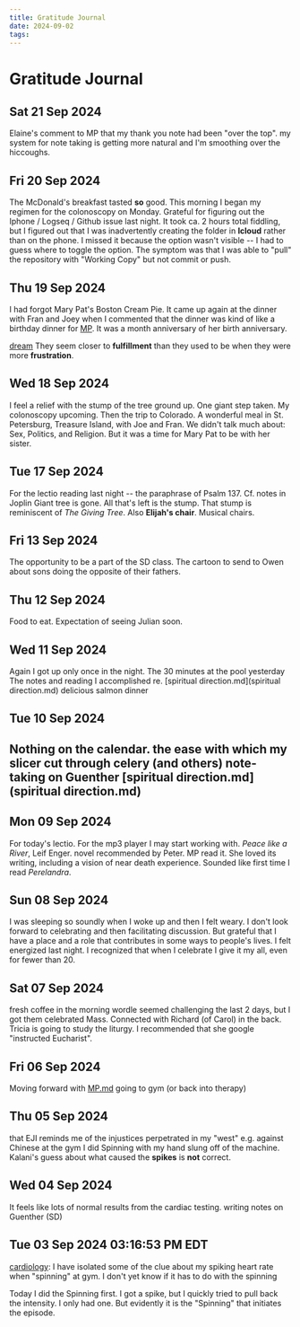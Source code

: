 ```yaml
---
title: Gratitude Journal
date: 2024-09-02
tags: 
---
```


# Gratitude Journal
## Sat 21 Sep 2024 
Elaine's comment to MP that my thank you note had been "over the top".
my system for note taking is getting more natural and I'm smoothing over the hiccoughs. 
## Fri 20 Sep 2024 
The McDonald's breakfast tasted **so** good. This morning I began my regimen for the colonoscopy on Monday. 
Grateful for figuring out the Iphone / Logseq / Github issue last night. It took ca. 2 hours total fiddling, but I figured out that I was inadvertently creating the folder in **Icloud** rather than on the phone. I missed it because the option wasn't visible -- I had to guess where to toggle the option. The symptom was that I was able to "pull" the repository with "Working Copy" but not commit or push.
## Thu 19 Sep 2024 
  I had forgot Mary Pat's Boston Cream Pie. It came up again at the dinner with Fran and Joey when I commented that the dinner was kind of like a birthday dinner for [MP](MP.md). It was a month anniversary of her birth anniversary.
  
  [dream](dream.md) They seem closer to **fulfillment** than they used to be when they were more **frustration**.
## Wed 18 Sep 2024
I feel a relief with the stump of the tree ground up. One giant step taken.
My colonoscopy upcoming. Then the trip to Colorado.
A wonderful meal in St. Petersburg, Treasure Island, with Joe and Fran. We didn't talk much about: Sex, Politics, and Religion. But it was a time for Mary Pat to be with her sister.
## Tue 17 Sep 2024
For the lectio reading last night -- the paraphrase of Psalm 137. Cf. notes in Joplin
Giant tree is gone. All that's left is the stump. That stump is reminiscent of *The Giving Tree*. Also **Elijah's chair**. Musical chairs.
## Fri 13 Sep 2024
The opportunity to be a part of the SD class.
The cartoon to send to Owen about sons doing the opposite of their fathers.
## Thu 12 Sep 2024  
  
  Food to eat. Expectation of seeing Julian soon.
## Wed 11 Sep 2024
Again I got up only once in the night.
The 30 minutes at the pool yesterday
The notes and reading I accomplished re. [spiritual direction.md](spiritual direction.md)
delicious salmon dinner
## Tue 10 Sep 2024
Nothing on the calendar.
the ease with which my slicer cut through celery (and others)
note-taking on Guenther [spiritual direction.md](spiritual direction.md)
-
## Mon 09 Sep 2024
For today's lectio. For the mp3 player I may start working with.
*Peace like a River*, Leif Enger. novel recommended by Peter. MP read it. She loved its writing, including a vision of near death experience. Sounded like first time I read *Perelandra*.
## Sun 08 Sep 2024 
  I was sleeping so soundly when I woke up and then I felt weary. I don't look forward to celebrating and then facilitating discussion. But grateful that I have a place and a role that contributes in some ways to people's lives. I felt energized last night. I recognized that when I celebrate I give it my all, even for fewer than 20.
## Sat 07 Sep 2024
fresh coffee in the morning
wordle seemed challenging the last 2 days, but I got them
celebrated Mass. Connected with Richard (of Carol) in the back.
Tricia is going to study the liturgy. I recommended that she google "instructed Eucharist".
## Fri 06 Sep 2024
Moving forward with [MP.md](MP.md) going to gym (or back into therapy)
## Thu 05 Sep 2024
that EJI reminds me of the injustices perpetrated in my "west" e.g. against Chinese
at the gym I did Spinning with my hand slung off of the machine. Kalani's guess about what caused the **spikes** is **not** correct.
##  Wed 04 Sep 2024
It feels like lots of normal results from the cardiac testing.
writing notes on Guenther (SD)
## Tue 03 Sep 2024 03:16:53 PM EDT 
  [cardiology](cardiology.md): I have isolated some of the clue about my spiking heart rate when "spinning" at gym. I don't yet know if it has to do with the spinning
  
  Today I did the Spinning first. I got a spike, but I quickly tried to pull back the intensity. I only had one. But evidently it is the "Spinning" that initiates the episode.
